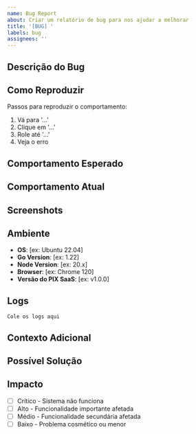 ```yaml
---
name: Bug Report
about: Criar um relatório de bug para nos ajudar a melhorar
title: '[BUG] '
labels: bug
assignees: ''
---
```


## Descrição do Bug
<!-- Uma descrição clara e concisa do bug -->

## Como Reproduzir
Passos para reproduzir o comportamento:
1. Vá para '...'
2. Clique em '...'
3. Role até '...'
4. Veja o erro

## Comportamento Esperado
<!-- Uma descrição clara e concisa do que você esperava que acontecesse -->

## Comportamento Atual
<!-- Uma descrição clara e concisa do que está acontecendo -->

## Screenshots
<!-- Se aplicável, adicione screenshots para ajudar a explicar o problema -->

## Ambiente
- **OS**: [ex: Ubuntu 22.04]
- **Go Version**: [ex: 1.22]
- **Node Version**: [ex: 20.x]
- **Browser**: [ex: Chrome 120]
- **Versão do PIX SaaS**: [ex: v1.0.0]

## Logs
<!-- Adicione logs relevantes -->
```
Cole os logs aqui
```

## Contexto Adicional
<!-- Adicione qualquer outro contexto sobre o problema aqui -->

## Possível Solução
<!-- Opcional: Sugira uma correção/razão para o bug -->

## Impacto
- [ ] Crítico - Sistema não funciona
- [ ] Alto - Funcionalidade importante afetada
- [ ] Médio - Funcionalidade secundária afetada
- [ ] Baixo - Problema cosmético ou menor
